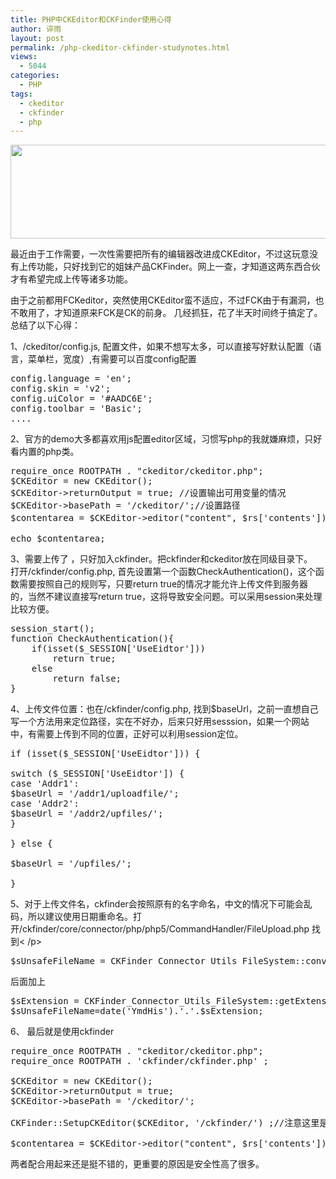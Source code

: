 ```yaml
---
title: PHP中CKEditor和CKFinder使用心得
author: 谇雨
layout: post
permalink: /php-ckeditor-ckfinder-studynotes.html
views:
  - 5044
categories:
  - PHP
tags:
  - ckeditor
  - ckfinder
  - php
---
```

[<img class="alignnone size-full wp-image-700" title="Ckeditor Ckfinder" src="http://www.crackedzone.com/wp-content/uploads/2011/03/Ckeditor-Ckfinder.jpg" alt="" width="590" height="150" />][1]

最近由于工作需要，一次性需要把所有的编辑器改进成CKEditor，不过这玩意没有上传功能，只好找到它的姐妹产品CKFinder。网上一查，才知道这两东西合伙才有希望完成上传等诸多功能。

由于之前都用FCKeditor，突然使用CKEditor蛮不适应，不过FCK由于有漏洞，也不敢用了，才知道原来FCK是CK的前身。 几经抓狂，花了半天时间终于搞定了。总结了以下心得：

1、/ckeditor/config.js, 配置文件，如果不想写太多，可以直接写好默认配置（语言，菜单栏，宽度）,有需要可以百度config配置

<pre class="lang:js decode:true " >config.language = 'en';
config.skin = 'v2';
config.uiColor = '#AADC6E';
config.toolbar = 'Basic';
....</pre>

2、官方的demo大多都喜欢用js配置editor区域，习惯写php的我就嫌麻烦，只好看内置的php类。

<pre class="lang:php decode:true " >require_once ROOTPATH . "ckeditor/ckeditor.php";
$CKEditor = new CKEditor();
$CKEditor-&gt;returnOutput = true; //设置输出可用变量的情况
$CKEditor-&gt;basePath = '/ckeditor/';//设置路径
$contentarea = $CKEditor-&gt;editor("content", $rs['contents']); //生成一个以name为content的textarea

echo $contentarea;</pre>

<!--more-->

  
3、需要上传了 ，只好加入ckfinder。把ckfinder和ckeditor放在同级目录下。  
打开/ckfinder/config.php, 首先设置第一个函数CheckAuthentication()，这个函数需要按照自己的规则写，只要return true的情况才能允许上传文件到服务器的，当然不建议直接写return true，这将导致安全问题。可以采用session来处理比较方便。

<pre class="lang:php decode:true " >session_start();
function CheckAuthentication(){
    if(isset($_SESSION['UseEidtor']))
        return true;
    else
        return false;
}</pre>

4、上传文件位置：也在/ckfinder/config.php, 找到$baseUrl，之前一直想自己写一个方法用来定位路径，实在不好办，后来只好用sesssion，如果一个网站中，有需要上传到不同的位置，正好可以利用session定位。

<pre class="lang:php decode:true " >if (isset($_SESSION['UseEidtor'])) {

switch ($_SESSION['UseEidtor']) {
case 'Addr1':
$baseUrl = '/addr1/uploadfile/';
case 'Addr2':
$baseUrl = '/addr2/upfiles/';
}

} else {

$baseUrl = '/upfiles/';

}
</pre>

5、对于上传文件名，ckfinder会按照原有的名字命名，中文的情况下可能会乱码，所以建议使用日期重命名。打开/ckfinder/core/connector/php/php5/CommandHandler/FileUpload.php 找到< /p>

<pre class="lang:php decode:true " >$sUnsafeFileName = CKFinder_Connector_Utils_FileSystem::convertToFilesystemEncoding(CKFinder_Connector_Utils_Misc::mbBasename($uploadedFile['name']));
</pre>

后面加上

<pre class="lang:php decode:true " >$sExtension = CKFinder_Connector_Utils_FileSystem::getExtension($sUnsafeFileName);
$sUnsafeFileName=date('YmdHis').'.'.$sExtension;
</pre>

6、 最后就是使用ckfinder

<pre class="lang:php decode:true " >require_once ROOTPATH . "ckeditor/ckeditor.php";
require_once ROOTPATH . 'ckfinder/ckfinder.php' ;

$CKEditor = new CKEditor();
$CKEditor->returnOutput = true;
$CKEditor->basePath = '/ckeditor/';

CKFinder::SetupCKEditor($CKEditor, '/ckfinder/') ;//注意这里是相对路径，相对于根目录，不能用绝对路径

$contentarea = $CKEditor->editor("content", $rs['contents']);
</pre>

两者配合用起来还是挺不错的，更重要的原因是安全性高了很多。

 [1]: http://www.crackedzone.com/wp-content/uploads/2011/03/Ckeditor-Ckfinder.jpg
